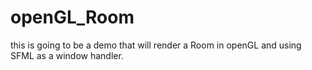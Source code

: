 # openGL_Room
this is going to be a demo that will render a Room in openGL and using SFML as a window handler.
